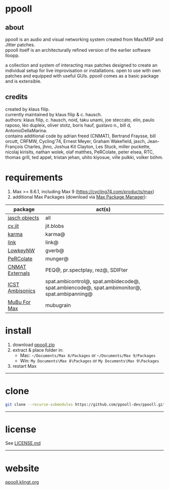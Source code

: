# ppooll

## about
ppooll is an audio and visual networking system created from Max/MSP and Jitter patches.  
ppooll itself is an architecturally refined version of the earlier software lloopp.

a collection and system of interacting max patches designed to create an individual setup for live improvisation or installations. open to use with own patches and equipped with useful GUIs. ppooll comes as a basic package and is extensible.

## credits
created by klaus filip.  
currently maintained by klaus filip & c. hausch.  
authors: klaus filip, c. hausch, noid, taku unami, joe steccato, elin, paulo raposo, léo dupleix, oliver stotz, boris hauf, gustavo n., bill d, AntonioDellaMarina.  
contains additional code by adrian freed (CNMAT), Bertrand Fraysse, bill orcutt, CRFMW, Cycling'74, Ernest Meyer, Graham Wakefield, jasch, Jean-François Charles, jhno, Joshua Kit Clayton, Les Stuck, miller puckette, nicolaj kirisits, nathan wolek, olaf matthes, PeRColate, peter elsea, RTC, thomas grill, ted appel, tristan jehan, uhito kiyosue, ville pulkki, volker böhm.

# requirements
1. Max >= 8.6.1, including Max 9 (https://cycling74.com/products/max)
2. additional Max Packages (download via [Max Package Manager](https://docs.cycling74.com/max8/vignettes/package_manager)):

| package            | act(s)                                                                                       |
|--------------------|----------------------------------------------------------------------------------------------|
| [jasch objects](c74max://packagemanager/jasch%20objects)      | all                                               |
| [cv.jit](c74max://packagemanager/cv.jit)                      | jit.blobs                                         |
| [karma](c74max://packagemanager/karma)                        | karma@                                            |
| [link](c74max://packagemanager/link)                          | link@                                             |
| [LowkeyNW](c74max://packagemanager/LowkeyNW)                  | gverb@                                            |
| [PeRColate](c74max://packagemanager/PeRColate)                | munger@                                           |
| [CNMAT Externals](c74max://packagemanager/CNMAT%20Externals)  | PEQ@, pr.spectplay, rez@, SDIFter                 |
| [ICST Ambisonics](c74max://packagemanager/ICST%20Ambisonics)  | spat.ambicontrol@, spat.ambidecode@, spat.ambiencode@, spat.ambimonitor@, spat.ambipanning@ |
| [MuBu For Max](c74max://packagemanager/MuBu%20For%20Max)      | mubugrain                                         |

# install
1. download [ppooll.zip](https://github.com/ppooll-dev/ppooll/releases/latest)
2. extract & place folder in:
    - Mac: `~/Documents/Max 8/Packages` or `~/Documents/Max 9/Packages`
    - Win: `My Documents\Max 8\Packages` or `My Documents\Max 9\Packages`
3. restart Max

---

# clone

```bash
git clone --recurse-submodules https://github.com/ppooll-dev/ppooll.git
```

---

# license

See [LICENSE.md](LICENSE.md)

---

# website

[ppooll.klingt.org](http://ppooll.klingt.org)

